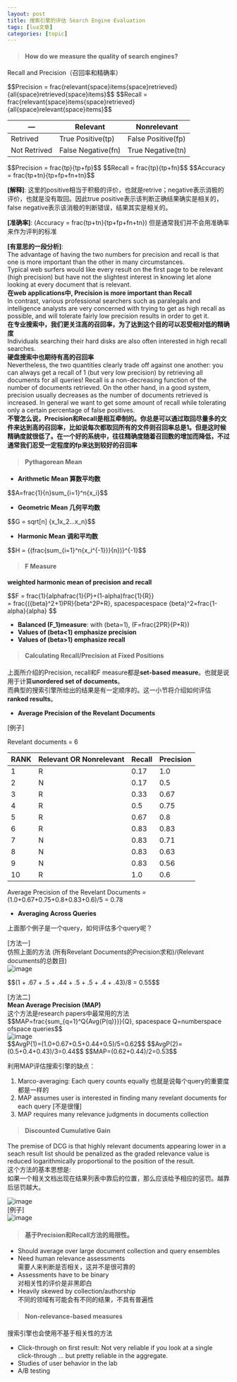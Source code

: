 ```yaml
---
layout: post
title: 搜索引擎的评估 Search Engine Evaluation 
tags: [lua文章]
categories: [topic]
---
```

<script type="text/x-mathjax-config">
MathJax.Hub.Config({
tex2jax: {inlineMath: [['$','$'], ['\(','\)']]}
});
</script>
<script type="text/javascript" async="" src="https://cdn.mathjax.org/mathjax/latest/MathJax.js?config=TeX-MML-AM_CHTML">
</script>

<blockquote>
<h4 id="How-do-we-measure-the-quality-of-search-engines"><a href="#How-do-we-measure-the-quality-of-search-engines" class="headerlink" title="How do we measure the quality of search engines?"></a>How do we measure the quality of search engines?</h4></blockquote>
<p>Recall and Precision（召回率和精确率）</p>
<p>$$Precision = frac{relevant{space}items{space}retrieved}{all{space}retrieved{space}items}$$ $$Recall = frac{relevant{space}items{space}retrieved}{all{space}relevant{space}items}$$ </p>
<table>
<thead>
<tr>
<th>—</th>
<th>Relevant</th>
<th>Nonrelevant</th>
</tr>
</thead>
<tbody>
<tr>
<td>Retrived</td>
<td>True Positive(tp)</td>
<td>False Positive(fp)</td>
</tr>
<tr>
<td>Not Retrived</td>
<td>False Negative(fn)</td>
<td>True Negative(tn)</td>
</tr>
</tbody>
</table>
<p>$$Precision = frac{tp}{tp+fp}$$ $$Recall = frac{tp}{tp+fn}$$ $$Accuracy = frac{tp+tn}{tp+fp+fn+tn}$$</p>
<p><strong>[解释]</strong>: 这里的positive相当于积极的评价，也就是retrive；negative表示消极的评价，也就是没有取回。因此true positive表示该判断正确结果确实是相关的，false negative表示该消极的判断错误，结果其实是相关的。</p>
<p><strong>[准确率]</strong>: (Accuracy = frac{tp+tn}{tp+fp+fn+tn}) 但是通常我们并不会用准确率来作为评判的标准</p>
<p><strong>[有意思的一段分析]</strong>:<br/>The advantage of having the two numbers for precision and recall is that one is more important than the other in many circumstances.<br/>Typical web surfers would like every result on the first page to be relevant (high precision) but have not the slightest interest in knowing let alone looking at every document that is relevant.<br/><strong>在web applications中, Precision is more important than Recall</strong><br/>In contrast, various professional searchers such as paralegals and intelligence analysts are very concerned with trying to get as high recall as possible, and will tolerate fairly low precision results in order to get it.<br/><strong>在专业搜索中，我们更关注高的召回率，为了达到这个目的可以忍受相对低的精确度</strong><br/>Individuals searching their hard disks are also often interested in high recall searches.<br/><strong>硬盘搜索中也期待有高的召回率</strong><br/>Nevertheless, the two quantities clearly trade off against one another: you can always get a recall of 1 (but very low precision) by retrieving all documents for all queries! Recall is a non-decreasing function of the number of documents retrieved. On the other hand, in a good system, precision usually decreases as the number of documents retrieved is increased. In general we want to get some amount of recall while tolerating only a certain percentage of false positives.<br/><strong>不管怎么说，Precision和Recall是相互牵制的。你总是可以通过取回尽量多的文件来达到高的召回率，比如说每次都取回所有的文件则召回率总是1。但是这时候精确度就很低了。在一个好的系统中，往往精确度随着召回数的增加而降低，不过通常我们忍受一定程度的fp来达到较好的召回率</strong></p>
<blockquote>
<h4 id="Pythagorean-Mean"><a href="#Pythagorean-Mean" class="headerlink" title="Pythagorean Mean"></a>Pythagorean Mean</h4></blockquote>
<ul>
<li><strong>Arithmetic Mean 算数平均数</strong></li>
</ul>
<p>$$A=frac{1}{n}sum_{i=1}^n{x_i}$$</p>
<ul>
<li><strong>Geometric Mean 几何平均数</strong></li>
</ul>
<p>$$G = sqrt[n] {x_1x_2…x_n}$$</p>
<ul>
<li><strong>Harmonic Mean 调和平均数</strong></li>
</ul>
<p>$$H = {(frac{sum_{i=1}^n{x_i^{-1}}}{n})}^{-1}$$</p>
<blockquote>
<h4 id="F-Measure"><a href="#F-Measure" class="headerlink" title="F Measure"></a>F Measure</h4></blockquote>
<p><strong>weighted harmonic mean of precision and recall</strong></p>
<p>$$F = frac{1}{alphafrac{1}{P}+(1-alpha)frac{1}{R}}<br/>    = frac{({beta}^2+1)PR}{beta^2P+R}, spacespacespace {beta}^2=frac{1-alpha}{alpha} $$</p>
<ul>
<li><strong>Balanced (F_1)measure</strong>: with (beta=1), (F=frac{2PR}{P+R})</li>
<li><strong>Values of (beta&lt;1) emphasize precision</strong></li>
<li><strong>Values of (beta&gt;1) emphasize recall</strong></li>
</ul>
<blockquote>
<h4 id="Calculating-Recall-Precision-at-Fixed-Positions"><a href="#Calculating-Recall-Precision-at-Fixed-Positions" class="headerlink" title="Calculating Recall/Precision at Fixed Positions"></a>Calculating Recall/Precision at Fixed Positions</h4></blockquote>
<p>上面所介绍的Precision, recall和F measure都是<strong>set-based measure</strong>。也就是说用于计算<strong>unordered set of documents</strong>。<br/>而典型的搜索引擎所给出的结果是有一定顺序的。这一小节将介绍如何评估<strong>ranked results</strong>。</p>
<ul>
<li><strong>Average Precision of the Revelant Documents</strong></li>
</ul>
<p>[例子]</p>
<p>Revelant documents = 6</p>
<table>
<thead>
<tr>
<th>RANK</th>
<th>Relevant OR Nonrelevant</th>
<th>Recall</th>
<th>Precision</th>
</tr>
</thead>
<tbody>
<tr>
<td>1</td>
<td>R</td>
<td>0.17</td>
<td>1.0</td>
</tr>
<tr>
<td>2</td>
<td>N</td>
<td>0.17</td>
<td>0.5</td>
</tr>
<tr>
<td>3</td>
<td>R</td>
<td>0.33</td>
<td>0.67</td>
</tr>
<tr>
<td>4</td>
<td>R</td>
<td>0.5</td>
<td>0.75</td>
</tr>
<tr>
<td>5</td>
<td>R</td>
<td>0.67</td>
<td>0.8</td>
</tr>
<tr>
<td>6</td>
<td>R</td>
<td>0.83</td>
<td>0.83</td>
</tr>
<tr>
<td>7</td>
<td>N</td>
<td>0.83</td>
<td>0.71</td>
</tr>
<tr>
<td>8</td>
<td>N</td>
<td>0.83</td>
<td>0.63</td>
</tr>
<tr>
<td>9</td>
<td>N</td>
<td>0.83</td>
<td>0.56</td>
</tr>
<tr>
<td>10</td>
<td>R</td>
<td>1.0</td>
<td>0.6</td>
</tr>
</tbody>
</table>
<p>Average Precision of the Revelant Documents = (1.0+0.67+0.75+0.8+0.83+0.6)/5 = 0.78</p>
<ul>
<li><strong>Averaging Across Queries</strong></li>
</ul>
<p>上面那个例子是一个query，如何评估多个query呢？</p>
<p>[方法一]<br/>仿照上面的方法 (所有Revelant Documents的Precision求和)/(Relevant documents的总数目)<br/><img src="https://img.dazhuanlan.com/2019/11/27/5dde41b83f843.png" alt="image"/></p>
<p>$$(1 + .67 + .5 + .44 + .5 + .5 + .4 + .43)/8 = 0.55$$</p>
<p>[方法二]<br/><strong>Mean Average Precision (MAP)</strong><br/>这个方法是research papers中最常用的方法<br/>$$MAP=frac{sum_{q=1}^Q{Avg{P(q)}}}{Q}, spacespace Q=numberspace ofspace queries$$<br/><img src="https://img.dazhuanlan.com/2019/11/27/5dde41b8ead86.png" alt="image"/><br/>$$AvgP(1)=(1.0+0.67+0.5+0.44+0.5)/5=0.62$$ $$AvgP(2)=(0.5+0.4+0.43)/3=0.44$$ $$MAP=(0.62+0.44)/2=0.53$$</p>
<p>利用MAP评估搜索引擎的缺点：</p>
<ol>
<li>Marco-averaging: Each query counts equally 也就是说每个query的重要度都是一样的</li>
<li>MAP assumes user is interested in finding many revelant documents for each query [不是很懂]</li>
<li>MAP requires many relevance judgments in documents collection</li>
</ol>
<blockquote>
<h4 id="Discounted-Cumulative-Gain"><a href="#Discounted-Cumulative-Gain" class="headerlink" title="Discounted Cumulative Gain"></a>Discounted Cumulative Gain</h4></blockquote>
<p>The premise of DCG is that highly relevant documents appearing lower in a seach result list should be penalized as the graded relevance value is reduced logarithmically proportional to the position of the result.<br/>这个方法的基本思想是:<br/>如果一个相关文档出现在结果列表中靠后的位置，那么应该给予相应的惩罚。越靠后惩罚越大。</p>
<p><img src="https://img.dazhuanlan.com/2019/11/27/5dde41b98f7e0.png" alt="image"/><br/>[例子]<br/><img src="https://img.dazhuanlan.com/2019/11/27/5dde41bb43b74.png" alt="image"/></p>
<blockquote>
<h4 id="基于Precision和Recall方法的局限性。"><a href="#基于Precision和Recall方法的局限性。" class="headerlink" title="基于Precision和Recall方法的局限性。"></a>基于Precision和Recall方法的局限性。</h4></blockquote>
<ul>
<li>Should average over large document collection and query ensembles</li>
<li>Need human relevance assessments<br/>  需要人来判断是否相关，这并不是很可靠的</li>
<li>Assessments have to be binary<br/>  对相关性的评价是非黑即白</li>
<li>Heavily skewed by collection/authorship<br/>  不同的领域有可能会有不同的结果，不具有普遍性</li>
</ul>
<blockquote>
<h4 id="Non-­relevance-­based-measures"><a href="#Non-­relevance-­based-measures" class="headerlink" title="Non-­relevance-­based measures"></a>Non-­relevance-­based measures</h4></blockquote>
<p>搜索引擎也会使用不基于相关性的方法</p>
<ul>
<li>Click-through on ﬁrst result: Not very reliable if you look at a single click-through … but pretty reliable in the aggregate.</li>
<li>Studies of user behavior in the lab</li>
<li>A/B testing</li>
</ul>
